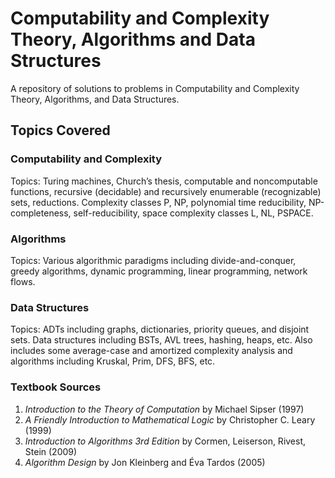 # Computability and Complexity Theory, Algorithms and Data Structures

A repository of solutions to problems in Computability and Complexity Theory, Algorithms, and Data Structures.

## Topics Covered

### Computability and Complexity

Topics: Turing machines, Church’s thesis, computable and noncomputable functions, recursive (decidable) and recursively enumerable (recognizable) sets, reductions. Complexity classes P, NP, polynomial time reducibility, NP-completeness, self-reducibility, space complexity classes L, NL, PSPACE.

### Algorithms

Topics: Various algorithmic paradigms including divide-and-conquer, greedy algorithms, dynamic programming, linear programming, network flows.

### Data Structures

Topics: ADTs including graphs, dictionaries, priority queues, and disjoint sets. Data structures including BSTs, AVL trees, hashing, heaps, etc. Also includes some average-case and amortized complexity analysis and algorithms including Kruskal, Prim, DFS, BFS, etc.

### Textbook Sources

1. *Introduction to the Theory of Computation* by Michael Sipser (1997)
2. *A Friendly Introduction to Mathematical Logic* by Christopher C. Leary (1999)
3. *Introduction to Algorithms 3rd Edition* by Cormen, Leiserson, Rivest, Stein (2009)
4. *Algorithm Design* by Jon Kleinberg and Éva Tardos (2005)

